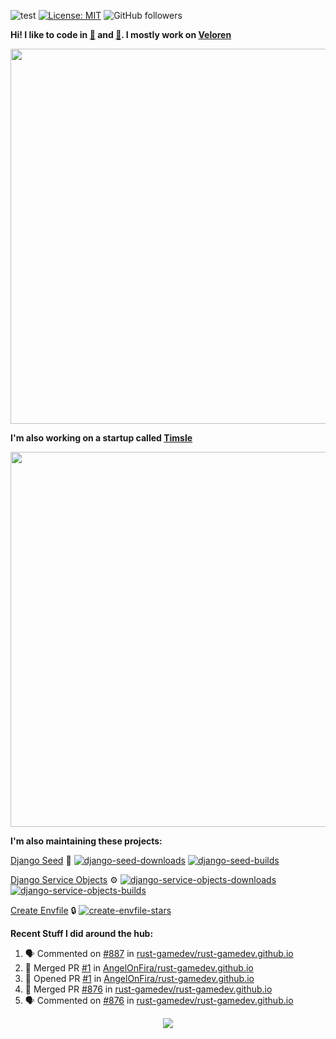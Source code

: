 ![test](https://hits.seeyoufarm.com/api/count/incr/badge.svg?url=https://github.com/AngelOnFira)
[![License: MIT](https://img.shields.io/badge/License-MIT-yellow.svg)](https://opensource.org/licenses/MIT)
![GitHub followers](https://img.shields.io/github/followers/angelonfira?style=social)

**Hi! I like to code in [:crab:](https://www.rust-lang.org/) and [:snake:](https://www.python.org/). I mostly work on [Veloren](https://veloren.net)**

<p align="center">
  <img width="600" src="https://media.discordapp.net/attachments/444005079410802699/730566298073038949/rsz_5f0656b6aa176.png">
</p>

**I'm also working on a startup called [Timsle](https://timsle.com)**

<p align="center">
  <img width="600" src="https://media.discordapp.net/attachments/444005079410802699/730566842674053130/rsz_5f0657242abb4.png">
</p>

**I'm also maintaining these projects:**

[Django Seed](https://github.com/Brobin/django-seed)
:seedling:
[![django-seed-downloads](https://pepy.tech/badge/django-seed)](https://pepy.tech/project/django-seed)
[![django-seed-builds](https://github.com/Brobin/django-seed/workflows/Test/badge.svg)](https://github.com/Brobin/django-seed)

[Django Service Objects](https://github.com/mixxorz/django-service-objects)
:gear:
[![django-service-objects-downloads](https://pepy.tech/badge/django-service-objects)](https://pepy.tech/project/django-service-objects)
[![django-service-objects-builds](https://github.com/mixxorz/django-service-objects/actions/workflows/test.yml/badge.svg)](https://github.com/mixxorz/django-service-objects/actions/workflows/test.yml)

[Create Envfile](https://github.com/SpicyPizza/create-envfile)
:lock:
[![create-envfile-stars](https://img.shields.io/github/stars/SpicyPizza/create-envfile?style=social)](https://github.com/SpicyPizza/create-envfile)

**Recent Stuff I did around the hub:**

<!--START_SECTION:activity-->
1. 🗣 Commented on [#887](https://github.com/rust-gamedev/rust-gamedev.github.io/issues/887) in [rust-gamedev/rust-gamedev.github.io](https://github.com/rust-gamedev/rust-gamedev.github.io)
2. 🎉 Merged PR [#1](https://github.com/AngelOnFira/rust-gamedev.github.io/pull/1) in [AngelOnFira/rust-gamedev.github.io](https://github.com/AngelOnFira/rust-gamedev.github.io)
3. 💪 Opened PR [#1](https://github.com/AngelOnFira/rust-gamedev.github.io/pull/1) in [AngelOnFira/rust-gamedev.github.io](https://github.com/AngelOnFira/rust-gamedev.github.io)
4. 🎉 Merged PR [#876](https://github.com/rust-gamedev/rust-gamedev.github.io/pull/876) in [rust-gamedev/rust-gamedev.github.io](https://github.com/rust-gamedev/rust-gamedev.github.io)
5. 🗣 Commented on [#876](https://github.com/rust-gamedev/rust-gamedev.github.io/issues/876) in [rust-gamedev/rust-gamedev.github.io](https://github.com/rust-gamedev/rust-gamedev.github.io)
<!--END_SECTION:activity-->

<p align="center">
  <img src="https://github-profile-trophy.vercel.app/?username=angelonfira&column=4&theme=nord&margin-w=15&margin-h=15">
</p>
